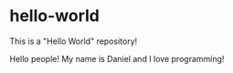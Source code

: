 # hello-world
This is a "Hello World" repository!

Hello people! My name is Daniel and I love programming!

